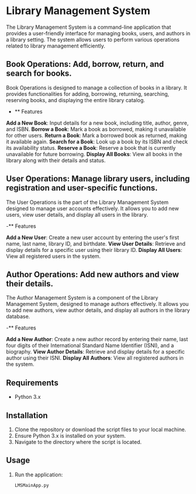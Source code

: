 # Library Management System

The Library Management System is a command-line application that provides a user-friendly interface for managing books, users, and authors in a library setting. The system allows users to perform various operations related to library management efficiently.


## Book Operations: Add, borrow, return, and search for books.
Book Operations is designed to manage a collection of books in a library. It provides functionalities for adding, borrowing, returning, searching, reserving books, and displaying the entire library catalog.

- ** Features

**Add a New Book**: Input details for a new book, including title, author, genre, and ISBN.
**Borrow a Book**: Mark a book as borrowed, making it unavailable for other users.
**Return a Book**: Mark a borrowed book as returned, making it available again.
**Search for a Book**: Look up a book by its ISBN and check its availability status.
**Reserve a Book**: Reserve a book that is currently unavailable for future borrowing.
**Display All Books**: View all books in the library along with their details and status.

## User Operations: Manage library users, including registration and user-specific functions.
The User Operations is the part of the Library Management System designed to manage user accounts effectively. It allows you to add new users, view user details, and display all users in the library.

-** Features

**Add a New User**: Create a new user account by entering the user's first name, last name, library ID, and birthdate.
**View User Details**: Retrieve and display details for a specific user using their library ID.
**Display All Users**: View all registered users in the system.

## Author Operations: Add new authors and view their details.
The Author Management System is a component of the Library Management System, designed to manage authors effectively. It allows you to add new authors, view author details, and display all authors in the library database.

-** Features

**Add a New Author**: Create a new author record by entering their name, last four digits of their International Standard Name Identifier (ISNI), and a biography.
**View Author Details**: Retrieve and display details for a specific author using their ISNI.
**Display All Authors**: View all registered authors in the system.


## Requirements

- Python 3.x

## Installation

1. Clone the repository or download the script files to your local machine.
2. Ensure Python 3.x is installed on your system.
3. Navigate to the directory where the script is located.

## Usage

1. Run the application:
   ```bash
   LMSMainApp.py
